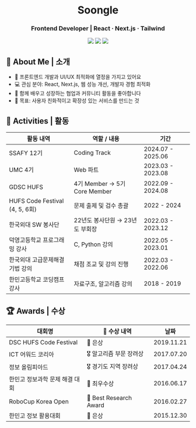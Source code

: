 <!-- HEADER -->
<h1 align="center">Soongle</h1>
<h3 align="center">Frontend Developer | React · Next.js · Tailwind</h3>

<p align="center">
  <a href="https://soongle.vercel.app/" style="display:inline-block;"><img src="https://img.shields.io/badge/Blog-000000?style=flat-square&logo=vercel&logoColor=white" /></a>
  <a href="https://www.instagram.com/s00ngle/" style="display:inline-block;"><img src="https://img.shields.io/badge/Instagram-E4405F?style=flat-square&logo=Instagram&logoColor=white" /></a>
  <a href="https://www.youtube.com/@soongle/" style="display:inline-block;"><img src="https://img.shields.io/badge/YouTube-FF0000?style=flat-square&logo=youtube&logoColor=white" /></a>
</p>

## 🚀 About Me | 소개
- 🌱 프론트엔드 개발과 UI/UX 최적화에 열정을 가지고 있어요  
- 💻 관심 분야: React, Next.js, 웹 성능 개선, 개발자 경험 최적화  
- 🤝 함께 배우고 성장하는 협업과 커뮤니티 활동을 좋아합니다  
- 🎯 목표: 사용자 친화적이고 확장성 있는 서비스를 만드는 것  

## 📌 Activities | 활동

| 활동 내역 | 역할 / 내용 | 기간 |
|------------|-------------|------|
| SSAFY 12기 | Coding Track | 2024.07 - 2025.06 |
| UMC 4기 | Web 파트 | 2023.03 - 2023.08 |
| GDSC HUFS | 4기 Member → 5기 Core Member | 2022.09 - 2024.08 |
| HUFS Code Festival (4, 5, 6회) | 문제 출제 및 검수 총괄 | 2022 - 2024 |
| 한국외대 SW 봉사단 | 22년도 봉사단원 → 23년도 부회장 | 2022.03 - 2023.12 |
| 덕영고등학교 프로그래밍 강사 | C, Python 강의 | 2022.05 - 2023.01 |
| 한국외대 고급문제해결기법 강의 | 채점 조교 및 강의 진행 | 2022.03 - 2022.06 |
| 한민고등학교 코딩캠프 강사 | 자료구조, 알고리즘 강의 | 2018 - 2019 |

## 🏆 Awards | 수상

| 대회명 | 🏅 수상 내역 | 날짜 |
|------------------------|---------|---------|
| DSC HUFS Code Festival | 🥈 은상 | 2019.11.21 |
| ICT 어워드 코리아 | 🎖 알고리즘 부문 장려상 | 2017.07.20 |
| 정보 올림피아드 | 🎖 경기도 지역 장려상 | 2017.04.24 |
| 한민고 정보과학 문제 해결 대회 | 🥇 최우수상 | 2016.06.17 |
| RoboCup Korea Open | 🔬 Best Research Award | 2016.02.27 |
| 한민고 정보 활용대회 | 🥈 은상 | 2015.12.30 |
